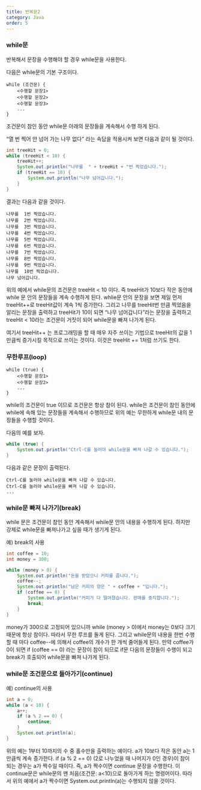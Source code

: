 ```yaml
---
title: 반복문2
category: Java
order: 5
---
```


### while문
반복해서 문장을 수행해야 할 경우 while문을 사용한다.

다음은 while문의 기본 구조이다.
```
while (조건문) {
    <수행할 문장1>
    <수행할 문장2>
    <수행할 문장3>
    ...
}
```
조건문이 참인 동안 while문 아래의 문장들을 계속해서 수행 하게 된다.

“열 번 찍어 안 넘어 가는 나무 없다” 라는 속담을 적용시켜 보면 다음과 같이 될 것이다.
```java
int treeHit = 0;
while (treeHit < 10) {
    treeHit++;
    System.out.println("나무를  " + treeHit + "번 찍었습니다.");
    if (treeHit == 10) {
        System.out.println("나무 넘어갑니다.");
    }
}
```

결과는 다음과 같을 것이다.
```
나무를  1번 찍었습니다.
나무를  2번 찍었습니다.
나무를  3번 찍었습니다.
나무를  4번 찍었습니다.
나무를  5번 찍었습니다.
나무를  6번 찍었습니다.
나무를  7번 찍었습니다.
나무를  8번 찍었습니다.
나무를  9번 찍었습니다.
나무를  10번 찍었습니다.
나무 넘어갑니다.
```
위의 예에서 while문의 조건문은 treeHit < 10 이다. 즉 treeHit가 10보다 작은 동안에 while 문 안의 문장들을 계속 수행하게 된다. whlie문 안의 문장을 보면 제일 먼저 treeHit++로 treeHit값이 계속 1씩 증가한다. 그리고 나무를 treeHit번 만큼 찍었음을 알리는 문장을 출력하고 treeHit가 10이 되면 “나무 넘어갑니다”라는 문장을 출력하고 treeHit < 10라는 조건문이 거짓이 되어 while문을 빠져 나가게 된다.

여기서 treeHit++ 는 프로그래밍을 할 때 매우 자주 쓰이는 기법으로 treeHit의 값을 1만큼씩 증가시킬 목적으로 쓰이는 것이다. 이것은 treeHit += 1처럼 쓰기도 한다.
### 무한루프(loop)
```
while (true) {    
    <수행할 문장1>     
    <수행할 문장2>
    ...
}
```
while의 조건문이 true 이므로 조건문은 항상 참이 된다. while은 조건문이 참인 동안에 while에 속해 있는 문장들을 계속해서 수행하므로 위의 예는 무한하게 while문 내의 문장들을 수행할 것이다.

다음의 예를 보자.
```java
while (true) {
    System.out.println("Ctrl-C를 눌러야 while문을 빠져 나갈 수 있습니다.");
}
```
다음과 같은 문장이 출력된다.
```
Ctrl-C를 눌러야 while문을 빠져 나갈 수 있습니다.
Ctrl-C를 눌러야 while문을 빠져 나갈 수 있습니다.
...
```
### while문 빠져 나가기(break)


while 문은 조건문이 참인 동안 계속해서 while문 안의 내용을 수행하게 된다. 하지만 강제로 while문을 빠져나가고 싶을 때가 생기게 된다.

예) break의 사용
```java
int coffee = 10;
int money = 300;

while (money > 0) {
    System.out.println("돈을 받았으니 커피를 줍니다.");
    coffee--;
    System.out.println("남은 커피의 양은 " + coffee + "입니다.");
    if (coffee == 0) {
        System.out.println("커피가 다 떨어졌습니다. 판매를 중지합니다.");
        break;
    }
}
```
money가 300으로 고정되어 있으니까 while (money > 0)에서 money는 0보다 크기 때문에 항상 참이다. 따라서 무한 루프를 돌게 된다. 그리고 while문의 내용을 한번 수행할 때 마다 coffee--에 의해서 coffee의 개수가 한 개씩 줄어들게 된다. 만약 coffee가 0이 되면 if (coffee == 0) 라는 문장이 참이 되므로 if문 다음의 문장들이 수행이 되고 break가 호출되어 while문을 빠져 나가게 된다.
### while문 조건문으로 돌아가기(continue)

예) continue의 사용
```java
int a = 0;
while (a < 10) {
    a++;
    if (a % 2 == 0) {
        continue;
    }
    System.out.println(a);
}
```
위의 예는 1부터 10까지의 수 중 홀수만을 출력하는 예이다. a가 10보다 작은 동안 a는 1만큼씩 계속 증가한다. if (a % 2 == 0) (2로 나누었을 때 나머지가 0인 경우)이 참이 되는 경우는 a가 짝수일 때이다. 즉, a가 짝수이면 continue 문장을 수행한다. 이 continue문은 while문의 맨 처음(조건문: a<10)으로 돌아가게 하는 명령어이다. 따라서 위의 예에서 a가 짝수이면 System.out.println(a)는 수행되지 않을 것이다.